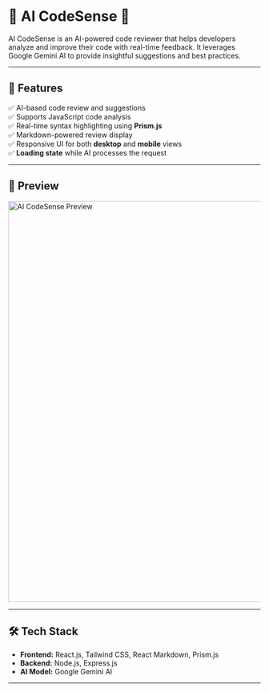 # 🚀 AI CodeSense 🤖  

AI CodeSense is an AI-powered code reviewer that helps developers analyze and improve their code with real-time feedback. It leverages Google Gemini AI to provide insightful suggestions and best practices.  

---

## 🌟 Features  
✅ AI-based code review and suggestions  
✅ Supports JavaScript code analysis  
✅ Real-time syntax highlighting using **Prism.js**  
✅ Markdown-powered review display  
✅ Responsive UI for both **desktop** and **mobile** views  
✅ **Loading state** while AI processes the request  

---

## 📸 Preview  
<img src="preview.png" alt="AI CodeSense Preview" width="800"/>  

---

## 🛠️ Tech Stack  
- **Frontend:** React.js, Tailwind CSS, React Markdown, Prism.js  
- **Backend:** Node.js, Express.js  
- **AI Model:** Google Gemini AI  

---


